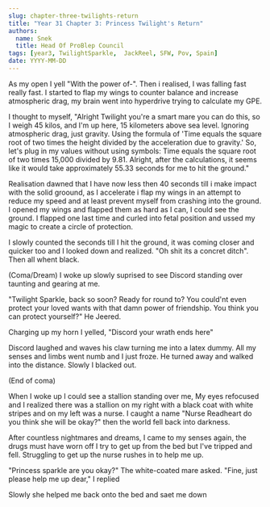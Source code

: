 ```yaml
---
slug: chapter-three-twilights-return
title: "Year 31 Chapter 3: Princess Twilight's Return"
authors:
  name: Snek
  title: Head Of ProBlep Council
tags: [year3, TwilightSparkle,  JackReel, SFW, Pov, Spain]
date: YYYY-MM-DD
---
```


As my open I yell "With the power of-". Then i realised, I was falling fast really fast. I started to flap my wings to counter balance and increase atmospheric drag, my brain went into hyperdrive trying to calculate my GPE.

I thought to myself, "Alright Twilight you're a smart mare you can do this, so I weigh 45 kilos, and I'm up here, 15 kilometers above sea level. Ignoring atmospheric drag, just gravity. Using the formula of 'Time equals the square root of two times the height divided by the acceleration due to gravity.' So, let's plug in my values without using symbols: Time equals the square root of two times 15,000 divided by 9.81. Alright, after the calculations, it seems like it would take approximately 55.33 seconds for me to hit the ground."

Realisation dawned that I have now less then 40 seconds till i make impact with the solid groound, as I accelerate i flap my wings in an attempt to reduce my speed and at least prevent myself from crashing into the ground. I opened my wings and flapped them as hard as I can, I could see the ground. I flapped one last time and curled into fetal position and ussed my magic to create a circle of protection.

I slowly counted the seconds till I hit the ground, it was coming closer and quicker too and I looked down and realized. "Oh shit its a concret ditch". Then all whent black.

(Coma/Dream)
I woke up slowly suprised to see Discord standing over taunting and gearing at me. 

"Twilight Sparkle, back so soon? Ready for round to? You could'nt even protect your loved wants with that damn power of friendship. You think you can protect yourself?" He Jeered.

Charging up my horn I yelled, "Discord your wrath ends here"

Discord laughed and waves his claw turning me into a latex dummy. All my senses and limbs went numb and I just froze. He turned away and walked into the distance. Slowly I blacked out.

(End of coma)

When I woke up I could see a stallion standing over me, My eyes refocused and I realized there was a stallion on my right with a black coat with white stripes and on my left was a nurse. I caught a name "Nurse Readheart do you think she will be okay?" then the world fell back into darkness. 

After countless nightmares and dreams, I came to my senses again, the drugs must have worn off I try to get up from the bed but I've tripped and fell. Struggling to get up the nurse rushes in to help me up.

"Princess sparkle are you okay?" The white-coated mare asked.
"Fine, just please help me up dear," I replied

Slowly she helped me  back onto the bed and saet me down
